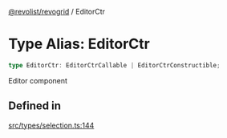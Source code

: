 [@revolist/revogrid](README.md) / EditorCtr

# Type Alias: EditorCtr

```ts
type EditorCtr: EditorCtrCallable | EditorCtrConstructible;
```

Editor component

## Defined in

[src/types/selection.ts:144](https://github.com/revolist/revogrid/blob/834ef2bcc7d11d36bb9e66716a7f07087a633494/src/types/selection.ts#L144)
